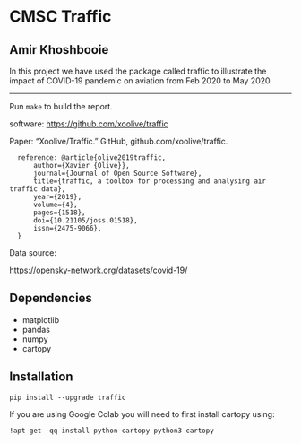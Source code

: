 
# CMSC Traffic
## Amir Khoshbooie

In this project we have used the package called traffic to illustrate the impact of COVID-19 pandemic on aviation from Feb 2020 to May 2020.

---

Run `make` to build the report.

software: https://github.com/xoolive/traffic

Paper: “Xoolive/Traffic.” GitHub, github.com/xoolive/traffic.


      reference: @article{olive2019traffic,
          author={Xavier {Olive}},
          journal={Journal of Open Source Software},
          title={traffic, a toolbox for processing and analysing air traffic data},
          year={2019},
          volume={4},
          pages={1518},
          doi={10.21105/joss.01518},
          issn={2475-9066},
      }

Data source:

https://opensky-network.org/datasets/covid-19/

## Dependencies

- matplotlib
- pandas
- numpy
- cartopy

## Installation

```
pip install --upgrade traffic
```

If you are using Google Colab you will need to first install cartopy using:

```
!apt-get -qq install python-cartopy python3-cartopy
```

